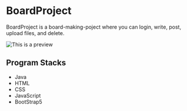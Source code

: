 # BoardProject
BoardProject is a board-making-poject where you can login, write, post, upload files, and delete.

![This is a preview](/Resources/img/boardMainPage.png)

## Program Stacks
- Java
- HTML
- CSS
- JavaScript
- BootStrap5
